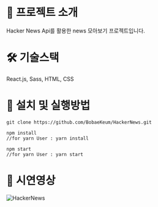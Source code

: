 # 📎 프로젝트 소개

Hacker News Api를 활용한 news 모아보기 프로젝트입니다.

# 🛠️ 기술스택

React.js, Sass, HTML, CSS

# 💾 설치 및 실행방법

```
git clone https://github.com/BobaeKeum/HackerNews.git

npm install
//for yarn User : yarn install

npm start
//for yarn User : yarn start
```

# 🎥 시연영상

![HackerNews](https://user-images.githubusercontent.com/85452379/160385106-b6b45c20-d40c-42c8-9686-98e340499256.gif)


